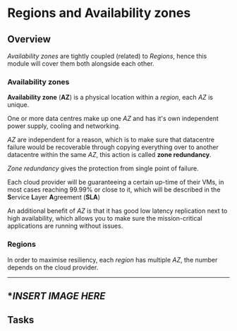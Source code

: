 # Regions and Availability zones

## Overview

*Availability zones* are tightly coupled (related) to *Regions*, hence this module will cover them both alongside each other.

### Availability zones

**Availability zone** (**AZ**) is a physical location within a *region*, each *AZ* is unique. 

One or more data centres make up one *AZ* and has it's own independent power supply, cooling and networking.

*AZ* are independent for a reason, which is to make sure that datacentre failure would be recoverable through copying everything over to another  datacentre within the same *AZ*, this action is called **zone redundancy**.

*Zone redundancy* gives the protection from single point of failure.

Each cloud provider will be guaranteeing a certain up-time of their VMs, in most cases reaching 99.99% or close to it, which will be described in the **S**ervice **L**ayer **A**greement (**SLA**)

An additional benefit of *AZ* is that it has good low latency replication next to high availability, which allows you to make sure the mission-critical applications are running without issues.

### Regions

In order to maximise resiliency, each *region* has multiple *AZ*, the number depends on the cloud provider.


------------------------------------------------------------------------------------------------------------------------
**INSERT IMAGE HERE*
------------------------------------------------------------------------------------------------------------------------


## Tasks

